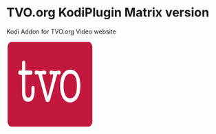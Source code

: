 # TVO.org KodiPlugin Matrix version
Kodi Addon for TVO.org Video website



<img src="resources/icon.png" width="40%">
